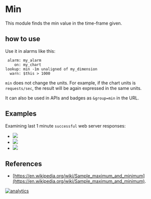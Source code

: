# Min

This module finds the min value in the time-frame given.

## how to use

Use it in alarms like this:

```
 alarm: my_alarm
    on: my_chart
lookup: min -1m unaligned of my_dimension
  warn: $this > 1000
```

`min` does not change the units. For example, if the chart units is `requests/sec`, the result
will be again expressed in the same units. 

It can also be used in APIs and badges as `&group=min` in the URL.

## Examples

Examining last 1 minute `successful` web server responses:

- ![](https://registry.my-netdata.io/api/v1/badge.svg?chart=web_log_nginx.response_statuses&options=unaligned&dimensions=success&group=min&after=-60&label=min&value_color=orange)
- ![](https://registry.my-netdata.io/api/v1/badge.svg?chart=web_log_nginx.response_statuses&options=unaligned&dimensions=success&group=average&after=-60&label=average)
- ![](https://registry.my-netdata.io/api/v1/badge.svg?chart=web_log_nginx.response_statuses&options=unaligned&dimensions=success&group=max&after=-60&label=max)

## References

- [https://en.wikipedia.org/wiki/Sample_maximum_and_minimum](https://en.wikipedia.org/wiki/Sample_maximum_and_minimum).

[![analytics](https://www.google-analytics.com/collect?v=1&aip=1&t=pageview&_s=1&ds=github&dr=https%3A%2F%2Fgithub.com%2Fnetdata%2Fnetdata&dl=https%3A%2F%2Fmy-netdata.io%2Fgithub%2Fweb%2Fapi%2Fqueries%2Fmin%2FREADME&_u=MAC~&cid=5792dfd7-8dc4-476b-af31-da2fdb9f93d2&tid=UA-64295674-3)]()
